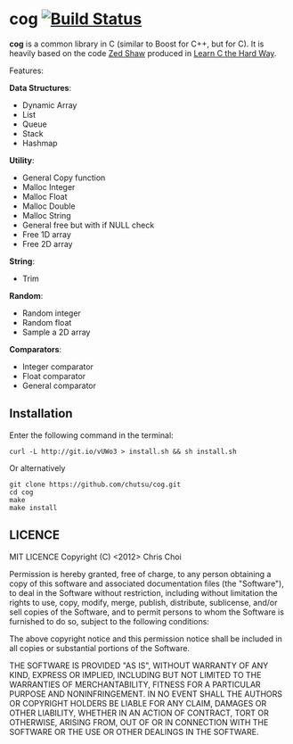# cog [![Build Status](https://github.com/chutsu/cog/actions/workflows/ci.yml/badge.svg)][1]

**cog** is a common library in C (similar to Boost for C++, but for C). It is
heavily based on the code [Zed Shaw][2] produced in [Learn C the Hard Way][3].

Features:

**Data Structures**:
- Dynamic Array
- List
- Queue
- Stack
- Hashmap

**Utility**:
- General Copy function
- Malloc Integer
- Malloc Float
- Malloc Double
- Malloc String
- General free but with if NULL check
- Free 1D array
- Free 2D array

**String**:
- Trim

**Random**:
- Random integer
- Random float
- Sample a 2D array

**Comparators**:
- Integer comparator
- Float comparator
- General comparator


## Installation
Enter the following command in the terminal:


    curl -L http://git.io/vUWo3 > install.sh && sh install.sh


Or alternatively


    git clone https://github.com/chutsu/cog.git
    cd cog
    make
    make install


## LICENCE
MIT LICENCE Copyright (C) <2012> Chris Choi

Permission is hereby granted, free of charge, to any person obtaining a copy of
this software and associated documentation files (the "Software"), to deal in
the Software without restriction, including without limitation the rights to
use, copy, modify, merge, publish, distribute, sublicense, and/or sell copies
of the Software, and to permit persons to whom the Software is furnished to do
so, subject to the following conditions:

The above copyright notice and this permission notice shall be included in all
copies or substantial portions of the Software.

THE SOFTWARE IS PROVIDED "AS IS", WITHOUT WARRANTY OF ANY KIND, EXPRESS OR
IMPLIED, INCLUDING BUT NOT LIMITED TO THE WARRANTIES OF MERCHANTABILITY,
FITNESS FOR A PARTICULAR PURPOSE AND NONINFRINGEMENT. IN NO EVENT SHALL THE
AUTHORS OR COPYRIGHT HOLDERS BE LIABLE FOR ANY CLAIM, DAMAGES OR OTHER
LIABILITY, WHETHER IN AN ACTION OF CONTRACT, TORT OR OTHERWISE, ARISING FROM,
OUT OF OR IN CONNECTION WITH THE SOFTWARE OR THE USE OR OTHER DEALINGS IN THE
SOFTWARE.

[1]: https://github.com/chutsu/cog/actions/workflows/ci.yml
[2]: http://en.wikipedia.org/wiki/Zed_Shaw
[3]: http://c.learncodethehardway.org/book/
